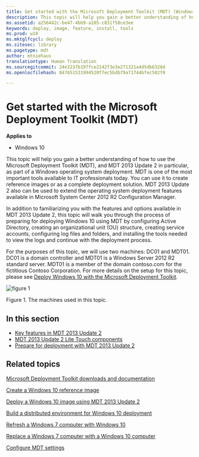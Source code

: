 ```yaml
---
title: Get started with the Microsoft Deployment Toolkit (MDT) (Windows 10)
description: This topic will help you gain a better understanding of how to use the Microsoft Deployment Toolkit (MDT), and MDT 2013 Update 2 in particular, as part of a Windows operating system deployment.
ms.assetid: a256442c-be47-4bb9-a105-c831f58ce3ee
keywords: deploy, image, feature, install, tools
ms.prod: w10
ms.mktglfcycl: deploy
ms.sitesec: library
ms.pagetype: mdt
author: mtniehaus
translationtype: Human Translation
ms.sourcegitcommit: 24e2237b197fce2142f3e3e271321a4d5db6328d
ms.openlocfilehash: 847651531994520f7ec5bdb79a71744bfec502f0

---
```


# Get started with the Microsoft Deployment Toolkit (MDT)

**Applies to**
-   Windows 10

This topic will help you gain a better understanding of how to use the Microsoft Deployment Toolkit (MDT), and MDT 2013 Update 2 in particular, as part of a Windows operating system deployment. MDT is one of the most important tools available to IT professionals today. You can use it to create reference images or as a complete deployment solution. MDT 2013 Update 2 also can be used to extend the operating system deployment features available in Microsoft System Center 2012 R2 Configuration Manager.

In addition to familiarizing you with the features and options available in MDT 2013 Update 2, this topic will walk you through the process of preparing for deploying Windows 10 using MDT by configuring Active Directory, creating an organizational unit (OU) structure, creating service accounts, configuring log files and folders, and installing the tools needed to view the logs and continue with the deployment process.

For the purposes of this topic, we will use two machines: DC01 and MDT01. DC01 is a domain controller and MDT01 is a Windows Server 2012 R2 standard server. MDT01 is a member of the domain contoso.com for the fictitious Contoso Corporation. For more details on the setup for this topic, please see [Deploy Windows 10 with the Microsoft Deployment Toolkit](deploy-windows-10-with-the-microsoft-deployment-toolkit.md#proof).

![figure 1](images/mdt-05-fig01.png)

Figure 1. The machines used in this topic.

## In this section

-   [Key features in MDT 2013 Update 2](key-features-in-mdt-2013.md)
-   [MDT 2013 Update 2 Lite Touch components](mdt-2013-lite-touch-components.md)
-   [Prepare for deployment with MDT 2013 Update 2](prepare-for-windows-deployment-with-mdt-2013.md)

## Related topics

[Microsoft Deployment Toolkit downloads and documentation](http://go.microsoft.com/fwlink/p/?LinkId=618117)

[Create a Windows 10 reference image](create-a-windows-10-reference-image.md)

[Deploy a Windows 10 image using MDT 2013 Update 2](deploy-a-windows-10-image-using-mdt.md)

[Build a distributed environment for Windows 10 deployment](build-a-distributed-environment-for-windows-10-deployment.md)

[Refresh a Windows 7 computer with Windows 10](refresh-a-windows-7-computer-with-windows-10.md)

[Replace a Windows 7 computer with a Windows 10 computer](replace-a-windows-7-computer-with-a-windows-10-computer.md)

[Configure MDT settings](configure-mdt-2013-settings.md)



<!--HONumber=Jun16_HO4-->


